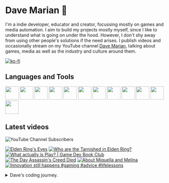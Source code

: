 # Dave Marian 👋

I'm a indie developer, educator and creator, focussing mostly on games and media automation. I aim to build my projects mostly myself, since I like to understand what is going on under the hood. However, I don't shy away from using other people's solutions if the need arises. I publish videos and occasionally stream on my YouTube channel <a href="https://www.youtube.com/@dave_marian">Dave Marian</a>, talking about games, media as well as the industry and culture around them.

[![ko-fi](https://ko-fi.com/img/githubbutton_sm.svg)](https://ko-fi.com/C0C3UUZJV)

## Languages and Tools
<span>
<img src="https://cdn.jsdelivr.net/gh/devicons/devicon@latest/icons/python/python-original.svg" style="width:42px;height:42px;"/>
<img src="https://cdn.jsdelivr.net/gh/devicons/devicon@latest/icons/csharp/csharp-original.svg" style="width:42px;height:42px;"/>
<img src="https://cdn.jsdelivr.net/gh/devicons/devicon@latest/icons/unity/unity-original.svg" style="width:42px;height:42px;"/>
<img src="https://cdn.jsdelivr.net/gh/devicons/devicon@latest/icons/godot/godot-original.svg" style="width:42px;height:42px;"/>
<img src="https://cdn.jsdelivr.net/gh/devicons/devicon@latest/icons/debian/debian-original-wordmark.svg" style="width:42px;height:42px;"/>
<img src="https://cdn.jsdelivr.net/gh/devicons/devicon@latest/icons/raspberrypi/raspberrypi-original.svg" style="width:42px;height:42px;"/>
<img src="https://cdn.jsdelivr.net/gh/devicons/devicon@latest/icons/wordpress/wordpress-plain.svg" style="width:42px;height:42px;"/>
<img src="https://cdn.jsdelivr.net/gh/devicons/devicon@latest/icons/woocommerce/woocommerce-original-wordmark.svg" style="width:42px;height:42px;"/>

<img src="https://cdn.jsdelivr.net/gh/devicons/devicon@latest/icons/pandas/pandas-original-wordmark.svg" style="width:42px;height:42px;"/>
<img src="https://cdn.jsdelivr.net/gh/devicons/devicon@latest/icons/numpy/numpy-original.svg" style="width:42px;height:42px;"/>
<img src="https://cdn.jsdelivr.net/gh/devicons/devicon@latest/icons/django/django-plain.svg" style="width:42px;height:42px;"/>
<img src="https://cdn.jsdelivr.net/gh/devicons/devicon@latest/icons/blender/blender-original.svg" style="width:42px;height:42px;"/>
</span>

## Latest videos

![YouTube Channel Subscribers](https://img.shields.io/youtube/channel/subscribers/UCm_G1EP6c_PZ6AYf-QmaGlA?style=flat-square&label=DaveMarian)

<!-- BEGIN YOUTUBE-CARDS -->
[![Elden Ring's Eyes](https://ytcards.demolab.com/?id=hDobmn4Xy4I&title=Elden+Ring%27s+Eyes&lang=en&timestamp=1719417639&background_color=%230d1117&title_color=%23ffffff&stats_color=%23dedede&max_title_lines=1&width=250&border_radius=5 "Elden Ring's Eyes")](https://www.youtube.com/watch?v=hDobmn4Xy4I)
[![Who are the Tarnished in Elden Ring?](https://ytcards.demolab.com/?id=AxKwD9LQq6I&title=Who+are+the+Tarnished+in+Elden+Ring%3F&lang=en&timestamp=1718830018&background_color=%230d1117&title_color=%23ffffff&stats_color=%23dedede&max_title_lines=1&width=250&border_radius=5 "Who are the Tarnished in Elden Ring?")](https://www.youtube.com/watch?v=AxKwD9LQq6I)
[![What actually is Play? | Game Dev Book Club](https://ytcards.demolab.com/?id=DWP9zVvokNc&title=What+actually+is+Play%3F+%7C+Game+Dev+Book+Club&lang=en&timestamp=1717517700&background_color=%230d1117&title_color=%23ffffff&stats_color=%23dedede&max_title_lines=1&width=250&border_radius=5 "What actually is Play? | Game Dev Book Club")](https://www.youtube.com/watch?v=DWP9zVvokNc)
[![The Day Assassin's Creed Died](https://ytcards.demolab.com/?id=lG9XiqiEPfQ&title=The+Day+Assassin%27s+Creed+Died&lang=en&timestamp=1716220843&background_color=%230d1117&title_color=%23ffffff&stats_color=%23dedede&max_title_lines=1&width=250&border_radius=5 "The Day Assassin's Creed Died")](https://www.youtube.com/watch?v=lG9XiqiEPfQ)
[![About Miquella and Melina](https://ytcards.demolab.com/?id=_06CyNqEVuo&title=About+Miquella+and+Melina&lang=en&timestamp=1714667405&background_color=%230d1117&title_color=%23ffffff&stats_color=%23dedede&max_title_lines=1&width=250&border_radius=5 "About Miquella and Melina")](https://www.youtube.com/watch?v=_06CyNqEVuo)
[![Innovation still happens #gaming #advice #lifelessons](https://ytcards.demolab.com/?id=nODq2aaFzEQ&title=Innovation+still+happens+%23gaming+%23advice+%23lifelessons&lang=en&timestamp=1712936705&background_color=%230d1117&title_color=%23ffffff&stats_color=%23dedede&max_title_lines=1&width=250&border_radius=5 "Innovation still happens #gaming #advice #lifelessons")](https://www.youtube.com/watch?v=nODq2aaFzEQ)
<!-- END YOUTUBE-CARDS -->

<details>
  <summary>Dave's coding journey.</summary>
  
  ### Dave's coding journey.

  I first dipped my toes into programming when I looked up how to use HTML to spice up my high school punk band's myspace page. I think I successfully blinded many people with my results - not because of the quality of the code but from the epileptic effects I more or less intentionally created. I kept that up as a hobby for a while, making small websites - often just for myself, using primarily HTML, CSS and a little bit of Javascript. As I went to University I got more interested in programming as I thought it can help me make some tasks in other software packages easier. I tried MAX for live to make my own audio plugins, but what really sealed the deal was when I discovered Unity. I started to learn C# and wrote some smaller games and even made my Master's project in form of a Unity game. The most challenging part of it was to write a piece of software that let me play animations for my character controler and have them blend into each other to make look more natural in game. As soon as I was finished Unity added Mechanim to their engine, which did the same thing only better. After my MA I worked as a filmmaker for a while, travelling, before I settled down and got a job in a film archive. I mainly scanned, restaurated and color graded old analouge film footage, but I was also responsible to setup and maintain our internal server structure, since I was the only one at that place who used Linux (we had an external server guy, but management wanted someone internal as well). I learned Python during that time to automate a variety of tasks, and also worked a lot with Raspberry Pies, as we used them extensively in our events (museum-like screening instalations). At some point I got hired by a media school and ended up heading the whole academic section for 5 years teaching and developing courses on media, film making, game development and stuff like that. During that time I primarily used Python for data-related work with numpy, Pandas, and matplotlib. I quit the job after Covid and the birth of my son, and got back into gamedev projects on Unity and Godot. 
</details>
